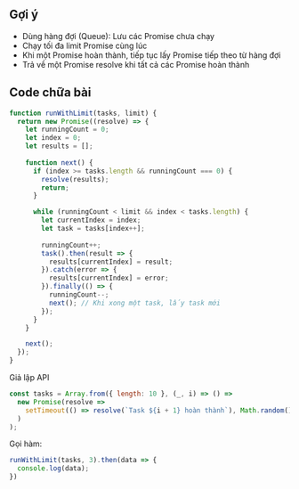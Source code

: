## Gợi ý
- Dùng hàng đợi (Queue): Lưu các Promise chưa chạy
- Chạy tối đa limit Promise cùng lúc
- Khi một Promise hoàn thành, tiếp tục lấy Promise tiếp theo từ hàng đợi
- Trả về một Promise resolve khi tất cả các Promise hoàn thành

## Code chữa bài

```js
function runWithLimit(tasks, limit) {
  return new Promise((resolve) => {
    let runningCount = 0;
    let index = 0;
    let results = [];
    
    function next() {
      if (index >= tasks.length && runningCount === 0) {
        resolve(results);
        return;
      }

      while (runningCount < limit && index < tasks.length) {
        let currentIndex = index;
        let task = tasks[index++];
        
        runningCount++;
        task().then(result => {
          results[currentIndex] = result;
        }).catch(error => {
          results[currentIndex] = error;
        }).finally(() => {
          runningCount--;
          next(); // Khi xong một task, lấy task mới
        });
      }
    }

    next();
  });
}
```

Giả lập API

```js
const tasks = Array.from({ length: 10 }, (_, i) => () =>
  new Promise(resolve =>
    setTimeout(() => resolve(`Task ${i + 1} hoàn thành`), Math.random() * 3000)
  )
);
```

Gọi hàm:

```js
runWithLimit(tasks, 3).then(data => {
  console.log(data);
})
```
